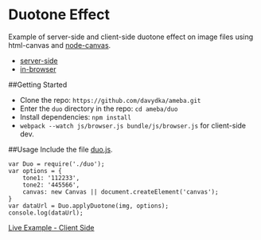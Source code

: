# Duotone Effect
Example of server-side and client-side duotone effect on image files using html-canvas and [node-canvas](https://github.com/Automattic/node-canvas).

* [server-side](https://github.com/davydka/ameba/blob/master/duo/js/cli.js)
* [in-browser](https://github.com/davydka/ameba/blob/master/duo/js/browser.js)

##Getting Started
* Clone the repo: `https://github.com/davydka/ameba.git`
* Enter the `duo` directory in the repo: `cd ameba/duo`
* Install dependencies: `npm install`
* `webpack --watch js/browser.js bundle/js/browser.js` for client-side dev.

##Usage
Include the file [duo.js](https://github.com/davydka/ameba/blob/master/duo/js/duo.js).
```
var Duo = require('./duo');
var options = {
	tone1: '112233',
	tone2: '445566',
	canvas: new Canvas || document.createElement('canvas');
}
var dataUrl = Duo.applyDuotone(img, options);
console.log(dataUrl);
```

[Live Example - Client Side](http://107.170.100.207:8091/duo/)
